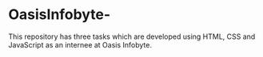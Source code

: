 # OasisInfobyte-
This repository has three tasks which are developed using HTML, CSS and JavaScript as an internee at Oasis Infobyte. 

